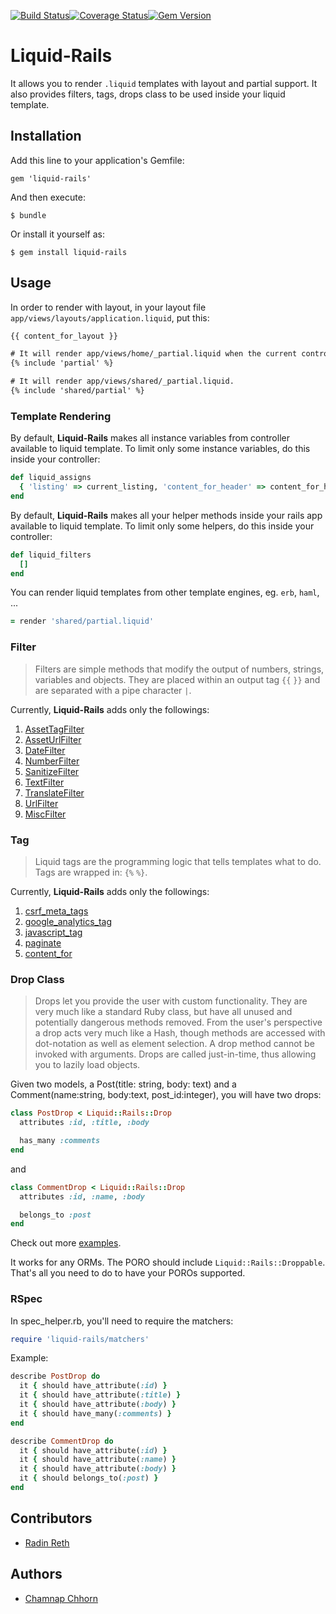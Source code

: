 [![Build Status](https://travis-ci.org/yoolk/liquid-rails.svg?branch=master)](https://travis-ci.org/yoolk/liquid-rails)[![Coverage Status](https://coveralls.io/repos/yoolk/liquid-rails/badge.png?branch=master)](https://coveralls.io/r/yoolk/liquid-rails?branch=master)[![Gem Version](https://badge.fury.io/rb/liquid-rails.svg)](http://badge.fury.io/rb/liquid-rails)
# Liquid-Rails

It allows you to render `.liquid` templates with layout and partial support. It also provides filters, tags, drops class to be used inside your liquid template.

## Installation

Add this line to your application's Gemfile:

    gem 'liquid-rails'

And then execute:

    $ bundle

Or install it yourself as:

    $ gem install liquid-rails

## Usage

In order to render with layout, in your layout file `app/views/layouts/application.liquid`, put this:

```html
{{ content_for_layout }}
```

```html
# It will render app/views/home/_partial.liquid when the current controller is `HomeController`.
{% include 'partial' %}

# It will render app/views/shared/_partial.liquid.
{% include 'shared/partial' %}
```

### Template Rendering

By default, **Liquid-Rails** makes all instance variables from controller available to liquid template. To limit only some instance variables, do this inside your controller:

```ruby
def liquid_assigns
  { 'listing' => current_listing, 'content_for_header' => content_for_header, 'current_account' => current_account }
end
```

By default, **Liquid-Rails** makes all your helper methods inside your rails app available to liquid template. To limit only some helpers, do this inside your controller:

```ruby
def liquid_filters
  []
end
```

You can render liquid templates from other template engines, eg. `erb`, `haml`, ...

```ruby
= render 'shared/partial.liquid'
```

### Filter

> Filters are simple methods that modify the output of numbers, strings, variables and objects. They are placed within an output tag `{{` `}}` and are separated with a pipe character `|`.

Currently, **Liquid-Rails** adds only the followings:

1. [AssetTagFilter](https://github.com/yoolk/liquid-rails/blob/master/lib/liquid-rails/filters/asset_tag_filter.rb)
2. [AssetUrlFilter](https://github.com/yoolk/liquid-rails/blob/master/lib/liquid-rails/filters/asset_url_filter.rb)
3. [DateFilter](https://github.com/yoolk/liquid-rails/blob/master/lib/liquid-rails/filters/date_filter.rb)
4. [NumberFilter](https://github.com/yoolk/liquid-rails/blob/master/lib/liquid-rails/filters/number_filter.rb)
5. [SanitizeFilter](https://github.com/yoolk/liquid-rails/blob/master/lib/liquid-rails/filters/sanitize_filter.rb)
6. [TextFilter](https://github.com/yoolk/liquid-rails/blob/master/lib/liquid-rails/filters/text_filter.rb)
7. [TranslateFilter](https://github.com/yoolk/liquid-rails/blob/master/lib/liquid-rails/filters/translate_filter.rb)
8. [UrlFilter](https://github.com/yoolk/liquid-rails/blob/master/lib/liquid-rails/filters/url_filter.rb)
9. [MiscFilter](https://github.com/yoolk/liquid-rails/blob/master/lib/liquid-rails/filters/misc_filter.rb)

### Tag

> Liquid tags are the programming logic that tells templates what to do. Tags are wrapped in: `{%` `%}`.

Currently, **Liquid-Rails** adds only the followings:

1. [csrf_meta_tags](https://github.com/yoolk/liquid-rails/blob/master/lib/liquid-rails/tags/csrf_meta_tags.rb)
2. [google_analytics_tag](https://github.com/yoolk/liquid-rails/blob/master/lib/liquid-rails/tags/google_analytics_tag.rb)
3. [javascript_tag](https://github.com/yoolk/liquid-rails/blob/master/lib/liquid-rails/tags/javascript_tag.rb)
4. [paginate](https://github.com/yoolk/liquid-rails/blob/master/lib/liquid-rails/tags/paginate_tag.rb)
4. [content_for](https://github.com/yoolk/liquid-rails/blob/master/lib/liquid-rails/tags/content_for.rb)

### Drop Class

> Drops let you provide the user with custom functionality. They are very much like a standard Ruby class, but have all unused and potentially dangerous methods removed. From the user's perspective a drop acts very much like a Hash, though methods are accessed with dot-notation as well as element selection. A drop method cannot be invoked with arguments. Drops are called just-in-time, thus allowing you to lazily load objects.

Given two models, a Post(title: string, body: text) and a Comment(name:string, body:text, post_id:integer), you will have two drops:

```ruby
class PostDrop < Liquid::Rails::Drop
  attributes :id, :title, :body

  has_many :comments
end
```

and

```ruby
class CommentDrop < Liquid::Rails::Drop
  attributes :id, :name, :body

  belongs_to :post
end
```

Check out more [examples](https://github.com/yoolk/liquid-rails/blob/master/spec/fixtures/poro.rb).

It works for any ORMs. The PORO should include `Liquid::Rails::Droppable`. That's all you need to do to have your POROs supported.

### RSpec

In spec_helper.rb, you'll need to require the matchers:

```ruby
require 'liquid-rails/matchers'
```

Example:

```ruby
describe PostDrop do
  it { should have_attribute(:id) }
  it { should have_attribute(:title) }
  it { should have_attribute(:body) }
  it { should have_many(:comments) }
end
```

```ruby
describe CommentDrop do
  it { should have_attribute(:id) }
  it { should have_attribute(:name) }
  it { should have_attribute(:body) }
  it { should belongs_to(:post) }
end
```

## Contributors

* [Radin Reth](https://github.com/radin-reth/)

## Authors

* [Chamnap Chhorn](https://github.com/chamnap)
